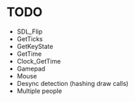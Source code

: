 # TODO

* SDL_Flip
* GetTicks
* GetKeyState
* GetTime
* Clock_GetTime
* Gamepad
* Mouse
* Desync detection (hashing draw calls)
* Multiple people
